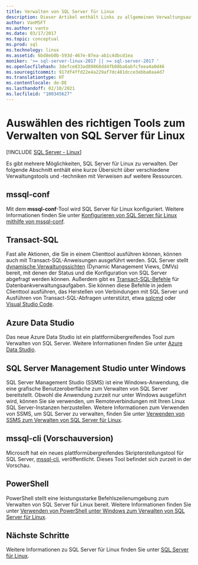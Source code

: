 ```yaml
---
title: Verwalten von SQL Server für Linux
description: Dieser Artikel enthält Links zu allgemeinen Verwaltungsaufgaben und Tools für SQL Server, die unter Linux ausgeführt werden.
author: VanMSFT
ms.author: vanto
ms.date: 03/17/2017
ms.topic: conceptual
ms.prod: sql
ms.technology: linux
ms.assetid: 6bd8eb0b-593d-467e-87ea-ab1c4dbcd1ea
moniker: '>= sql-server-linux-2017 || >= sql-server-2017 '
ms.openlocfilehash: 3defce833ad89868dd4fb08ba6abfcfeea4a0d46
ms.sourcegitcommit: 917df4ffd22e4a229af7dc481dcce3ebba0aa4d7
ms.translationtype: HT
ms.contentlocale: de-DE
ms.lasthandoff: 02/10/2021
ms.locfileid: "100345627"
---
```

# <a name="choose-the-right-tool-to-manage-sql-server-on-linux"></a>Auswählen des richtigen Tools zum Verwalten von SQL Server für Linux

[!INCLUDE [SQL Server - Linux](../includes/applies-to-version/sql-linux.md)]

Es gibt mehrere Möglichkeiten, SQL Server für Linux zu verwalten. Der folgende Abschnitt enthält eine kurze Übersicht über verschiedene Verwaltungstools und -techniken mit Verweisen auf weitere Ressourcen.

## <a name="mssql-conf"></a>mssql-conf 

Mit dem **mssql-conf**-Tool wird SQL Server für Linux konfiguriert. Weitere Informationen finden Sie unter [Konfigurieren von SQL Server für Linux mithilfe von mssql-conf](sql-server-linux-configure-mssql-conf.md).

## <a name="transact-sql"></a>Transact-SQL

Fast alle Aktionen, die Sie in einem Clienttool ausführen können, können auch mit Transact-SQL-Anweisungen ausgeführt werden. SQL Server stellt [dynamische Verwaltungssichten](../relational-databases/system-dynamic-management-views/system-dynamic-management-views.md) (Dynamic Management Views, DMVs) bereit, mit denen der Status und die Konfiguration von SQL Server abgefragt werden können. Außerdem gibt es [Transact-SQL-Befehle](../t-sql/language-reference.md) für Datenbankverwaltungsaufgaben. Sie können diese Befehle in jedem Clienttool ausführen, das Herstellen von Verbindungen mit SQL Server und Ausführen von Transact-SQL-Abfragen unterstützt, etwa [sqlcmd](sql-server-linux-setup-tools.md) oder [Visual Studio Code](../tools/visual-studio-code/sql-server-develop-use-vscode.md).

## <a name="azure-data-studio"></a>Azure Data Studio

Das neue Azure Data Studio ist ein plattformübergreifendes Tool zum Verwalten von SQL Server. Weitere Informationen finden Sie unter [Azure Data Studio](../azure-data-studio/what-is-azure-data-studio.md).

## <a name="sql-server-management-studio-on-windows"></a>SQL Server Management Studio unter Windows

SQL Server Management Studio (SSMS) ist eine Windows-Anwendung, die eine grafische Benutzeroberfläche zum Verwalten von SQL Server bereitstellt. Obwohl die Anwendung zurzeit nur unter Windows ausgeführt wird, können Sie sie verwenden, um Remoteverbindungen mit Ihren Linux SQL Server-Instanzen herzustellen. Weitere Informationen zum Verwenden von SSMS, um SQL Server zu verwalten, finden Sie unter [Verwenden von SSMS zum Verwalten von SQL Server für Linux](sql-server-linux-manage-ssms.md).

## <a name="mssql-cli-preview"></a>mssql-cli (Vorschauversion)

Microsoft hat ein neues plattformübergreifendes Skripterstellungstool für SQL Server, [mssql-cli](https://blogs.technet.microsoft.com/dataplatforminsider/2017/12/12/try-mssql-cli-a-new-interactive-command-line-tool-for-sql-server/), veröffentlicht. Dieses Tool befindet sich zurzeit in der Vorschau.

## <a name="powershell"></a>PowerShell

PowerShell stellt eine leistungsstarke Befehlszeilenumgebung zum Verwalten von SQL Server für Linux bereit. Weitere Informationen finden Sie unter [Verwenden von PowerShell unter Windows zum Verwalten von SQL Server für Linux](sql-server-linux-manage-powershell.md).

## <a name="next-steps"></a>Nächste Schritte

Weitere Informationen zu SQL Server für Linux finden Sie unter [SQL Server für Linux](sql-server-linux-overview.md).